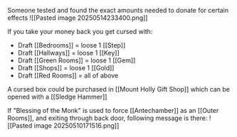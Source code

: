Someone tested and found the exact amounts needed to donate for certain effects
![[Pasted image 20250514233400.png]]

If you take your money back you get cursed with:
- Draft [[Bedrooms]] = loose 1 [[Step]]
- Draft [[Hallways]] = loose 1 [[Key]]
- Draft [[Green Rooms]] = loose 1 [[Gem]]
- Draft [[Shops]] = loose 1 [[Gold]]
- Draft [[Red Rooms]] = all of above

A cursed box could be purchased in [[Mount Holly Gift Shop]] which can be opened with a [[Sledge Hammer]]

If "Blessing of the Monk" is used to force [[Antechamber]] as an [[Outer Rooms]], and exiting through back door, following message is there: 
![[Pasted image 20250510171516.png]]